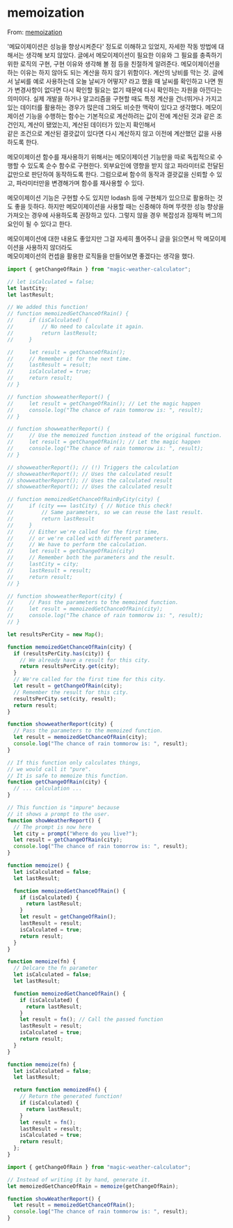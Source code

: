 # memoization

From: [memoization](https://whatthefork.is/memoization)

'메묘이제이션은 성능을 향상시켜준다' 정도로 이해하고 있었지, 자세한 작동 방법에 대해서는 생각해 보지 않았다.
글에서 메모이제이션이 필요한 이유와 그 필요를 충족하기 위한 로직의 구현, 구현 이유와 생각해 볼 점 등을 친절하게 알려준다.
메모이제이션을 하는 이유는 하지 않아도 되는 계산을 하지 않기 위함이다. 계산의 낭비를 막는 것.
글에서 날씨를 예로 사용하는데 오늘 날씨가 어떻지? 라고 했을 때 날씨를 확인하고 나면 뭔가 변경사항이 없다면 다시 확인할 필요는 없기 때문에
다시 확인하는 자원을 아낀다는 의미이다.
실제 개발을 하거나 알고리즘을 구현할 때도 특정 계산을 건너뛰거나 가지고 있는 데이터를 활용하는 경우가 많은데 그와도 비슷한 맥락이 있다고 생각했다.
메모이제이션 기능을 수행하는 함수는 기본적으로 계산하려는 값이 전에 계산된 것과 같은 조건인지, 계산이 됐었는지, 계산된 데이터가 있는지 확인해서  
 같은 조건으로 계산된 결괏값이 있다면 다시 계산하지 않고 이전에 계산했던 값을 사용하도록 한다.

메모이제이션 함수를 재사용하기 위해서는 메모이제이션 기능만을 따로 독립적으로 수행할 수 있도록 순수 함수로 구현한다.
외부요인에 영향을 받지 않고 파라미터로 전달된 값만으로 판단하여 동작하도록 한다.
그럼으로써 함수의 동작과 결괏값을 신뢰할 수 있고, 파라미터만을 변경해가며 함수를 재사용할 수 있다.

메모이제이션 기능은 구현할 수도 있지만 lodash 등에 구현체가 있으므로 활용하는 것도 좋을 듯하다.
하지만 메모이제이션을 사용할 때는 신중해야 하며 뚜렷한 성능 향상을 가져오는 경우에 사용하도록 권장하고 있다.
그렇지 않을 경우 복잡성과 잠재적 버그의 요인이 될 수 있다고 한다.

메모이제이션에 대한 내용도 좋았지만 그걸 자세히 풀어주니 글을 읽으면서 딱 메모이제이션을 사용하지 않더라도  
 메모이제이션의 컨셉을 활용한 로직들을 만들어보면 좋겠다는 생각을 했다.

```js
import { getChangeOfRain } from "magic-weather-calculator";

// let isCalculated = false;
let lastCity;
let lastResult;

// We added this function!
// function memoizedGetChanceOfRain() {
//     if (isCalculated) {
//         // No need to calculate it again.
//         return lastResult;
//     }

//     let result = getChanceOfRain();
//     // Remember it for the next time.
//     lastResult = result;
//     isCalculated = true;
//     return result;
// }

// function showweatherReport() {
//     let result = getChangeOfRain(); // Let the magic happen
//     console.log("The chance of rain tommorow is: ", result);
// }

// function showweatherReport() {
//     // Use the memoized function instead of the original function.
//     let result = getChangeOfRain(); // Let the magic happen
//     console.log("The chance of rain tommorow is: ", result);
// }

// showweatherReport(); // (!) Triggers the calculation
// showweatherReport(); // Uses the calculated result
// showweatherReport(); // Uses the calculated result
// showweatherReport(); // Uses the calculated result

// function memoizedGetChanceOfRainByCity(city) {
//     if (city === lastCity) { // Notice this check!
//         // Same parameters, so we can reuse the last result.
//         return lastResult
//     }
//     // Either we're called for the first time,
//     // or we're called with different parameters.
//     // We have to perform the calculation.
//     let result = getChangeOfRain(city)
//     // Remember both the parameters and the result.
//     lastCity = city;
//     lastResult = result;
//     return result;
// }

// function showweatherReport(city) {
//     // Pass the parameters to the memoized function.
//     let result = memoizedGetChanceOfRain(city);
//     console.log("The chance of rain tommorow is: ", result);
// }
```

```js
let resultsPerCity = new Map();

function memoizedGetChanceOfRain(city) {
  if (resultsPerCity.has(city)) {
    // We already have a result for this city.
    return resultsPerCity.get(city);
  }
  // We're called for the first time for this city.
  let result = getChangeOfRain(city);
  // Remember the result for this city.
  resultsPerCity.set(city, result);
  return result;
}

function showweatherReport(city) {
  // Pass the parameters to the memoized function.
  let result = memoizedGetChanceOfRain(city);
  console.log("The chance of rain tommorow is: ", result);
}

// If this function only calculates things,
// we would call it "pure".
// It is safe to memoize this function.
function getChangeOfRain(city) {
  // ... calculation ...
}

// This function is "impure" because
// it shows a prompt to the user.
function showWeatherReport() {
  // The prompt is now here
  let city = prompt("Where do you live?");
  let result = getChangeOfRain(city);
  console.log("The chance of rain tomorrow is: ", result);
}
```

```js
function memoize() {
  let isCalculated = false;
  let lastResult;

  function memoizedGetChanceOfRain() {
    if (isCalculated) {
      return lastResult;
    }
    let result = getChangeOfRain();
    lastResult = result;
    isCalculated = true;
    return result;
  }
}
```

```js
function memoize(fn) {
  // Delcare the fn parameter
  let isCalculated = false;
  let lastResult;

  function memoizedGetChanceOfRain() {
    if (isCalculated) {
      return lastResult;
    }
    let result = fn(); // Call the passed function
    lastResult = result;
    isCalculated = true;
    return result;
  }
}
```

```js
function memoize(fn) {
  let isCalculated = false;
  let lastResult;

  return function memoizedFn() {
    // Return the generated function!
    if (isCalculated) {
      return lastResult;
    }
    let result = fn();
    lastResult = result;
    isCalculated = true;
    return result;
  };
}
```

```js
import { getChangeOfRain } from "magic-weather-calculator";

// Instead of writing it by hand, generate it.
let memoizedGetChanceOfRain = memoize(getChangeOfRain);

function showWeatherReport() {
  let result = memoizedGetChanceOfRain();
  console.log("The chance of rain tommorow is: ", result);
}
```
